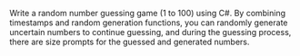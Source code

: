 Write a random number guessing game (1 to 100) using C#. By combining timestamps and random generation functions, you can randomly generate uncertain numbers to continue guessing, and during the guessing process, there are size prompts for the guessed and generated numbers.
